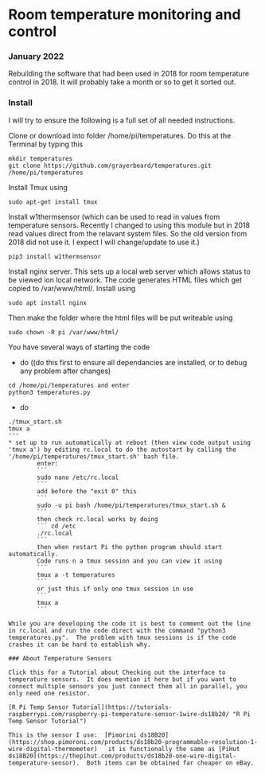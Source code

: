 # Room temperature monitoring and control

### January 2022

Rebuilding the software that had been used in 2018 for room temperature control in 2018.
It will probably take a month or so to get it sorted out.

### Install

I will try to ensure the following is a full set of all needed instructions.

Clone or download into folder /home/pi/temperatures.  Do this at the Terminal by typing this
``` 
mkdir temperatures
git clone https://github.com/grayerbeard/temperatures.git /home/pi/temperatures 
```

Install Tmux using 
```
sudo apt-get install tmux
```

Install  w1thermsensor (which can be used to read in values from temperature sensors.  Recently I changed to using this module but in 2018 read values direct from the relavant system files. So the old version from 2018 did not use it. I expect I will change/update to use it.)
```
pip3 install w1thermsensor
```

Install nginx server.  This sets up a local web server which allows status to be viewed ion local network.  The code generates HTML files which get copied to /var/www/html/. Install using
```
sudo apt install nginx
```

Then make the folder where the html files will be put writeable using
```
sudo chown -R pi /var/www/html/
```

You have several ways of starting the code
* do ((do this first to ensure all dependancies are installed, or to debug any problem after changes)
```
cd /home/pi/temperatures and enter
python3 temperatures.py
```  
* do
```cd /home/pi/temperatures
./tmux_start.sh
tmux a
'''
* set up to run automatically at reboot (then view code output using 'tmux a') by editing rc.local to do the autostart by calling the '/home/pi/temperatures/tmux_start.sh' bash file.
        enter: 
        ```
        sudo nano /etc/rc.local
        ```
        add before the "exit 0" this      
        ```
        sudo -u pi bash /home/pi/temperatures/tmux_start.sh &
        ```
        then check rc.local works by doing
        ``` cd /etc
        ./rc.local
        ```
        then when restart Pi the python program should start automatically.
        Code runs n a tmux session and you can view it using 
        ```
        tmux a -t temperatures
        ```
        or just this if only one tmux session in use
        ```
        tmux a
        ```

While you are developing the code it is best to comment out the line in rc.local and run the code direct with the command "python3 temperatures.py".  The problem with tmux sessions is if the code crashes it can be hard to establish why.

### About Temperature Sensors

Click this for a Tutorial about Checking out the interface to temperature sensors.  It does mention it here but if you want to connect multiple sensors you just connect them all in parallel, you only need one resistor.

[R Pi Temp Sensor Tutorial](https://tutorials-raspberrypi.com/raspberry-pi-temperature-sensor-1wire-ds18b20/ "R Pi Temp Sensor Tutorial")

This is the sensor I use:  [Pimorini ds18B20](https://shop.pimoroni.com/products/ds18b20-programmable-resolution-1-wire-digital-thermometer)   it is functionally the same as [PiHut ds18B20](https://thepihut.com/products/ds18b20-one-wire-digital-temperature-sensor).  Both items can be obtained far cheaper on eBay.
